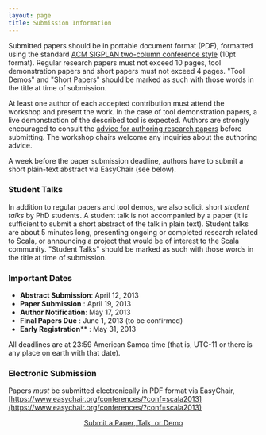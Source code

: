 ```yaml
---
layout: page
title: Submission Information
---
```


Submitted papers should be in portable document format (PDF),
formatted using the standard [ACM SIGPLAN two-column conference
style](http://www.sigplan.org/Resources/Author) (10pt format). Regular
research papers must not exceed 10 pages, tool demonstration papers
and short papers must not exceed 4 pages. "Tool Demos" and "Short
Papers" should be marked as such with those words in the title at time
of submission.

At least one author of each accepted contribution must attend the
workshop and present the work. In the case of tool demonstration
papers, a live demonstration of the described tool is
expected. Authors are strongly encouraged to consult the [advice for
authoring research papers](http://www.sigplan.org/Resources/Author)
before submitting. The workshop chairs welcome any inquiries about the
authoring advice.

A week before the paper submission deadline, authors have to submit a
short plain-text abstract via EasyChair (see below).


### Student Talks

In addition to regular papers and tool demos, we also solicit short
*student talks* by PhD students. A student talk is not accompanied by
a paper (it is sufficient to submit a short abstract of the talk in
plain text). Student talks are about 5 minutes long, presenting
ongoing or completed research related to Scala, or announcing a
project that would be of interest to the Scala community.  "Student
Talks" should be marked as such with those words in the title at time
of submission.


### Important Dates

* **Abstract Submission**: April 12, 2013
* **Paper Submission**   : April 19, 2013
* **Author Notification**: May 17, 2013
* **Final Papers Due**   : June 1, 2013 (to be confirmed)
* **Early Registration**** : May 31, 2013

All deadlines are at 23:59 American Samoa time (that is, UTC-11 or
there is any place on earth with that date).

### Electronic Submission

Papers *must* be submitted electronically in PDF format via EasyChair, [https://www.easychair.org/conferences/?conf=scala2013](https://www.easychair.org/conferences/?conf=scala2013)

<p style="text-align: center; margin-bottom: 32px;"><a href="https://www.easychair.org/conferences/?conf=scala2013" class="magenta-button small" style="width: 260px; margin: 0px auto;">Submit a Paper, Talk, or Demo</a></p>
